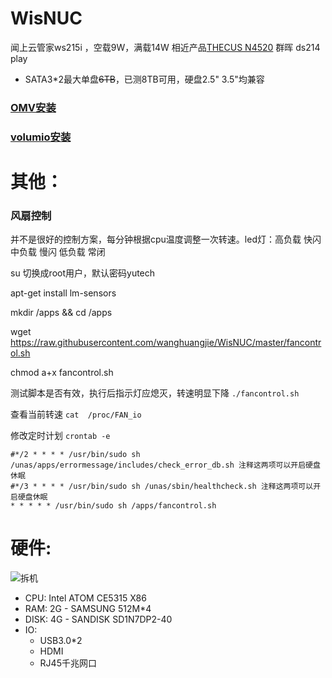 # WisNUC
闻上云管家ws215i ，空载9W，满载14W
相近产品[THECUS N4520](http://www.thecus.com/product.php?PROD_ID=86)
       群晖 ds214 play

  * SATA3*2最大单盘~~6TB~~，已测8TB可用，硬盘2.5" 3.5"均兼容

### [OMV安装](https://openmediavault.readthedocs.io/en/latest/installation/on_debian.html)

### [volumio安装](https://github.com/wanghuangjie/WisNUC/blob/master/howtodockervolumio.md)

# 其他：

### 风扇控制 
并不是很好的控制方案，每分钟根据cpu温度调整一次转速。led灯：高负载 快闪 中负载 慢闪  低负载 常闭

su 切换成root用户，默认密码yutech

apt-get install lm-sensors

mkdir /apps && cd /apps

wget https://raw.githubusercontent.com/wanghuangjie/WisNUC/master/fancontrol.sh

chmod a+x fancontrol.sh

测试脚本是否有效，执行后指示灯应熄灭，转速明显下降  ```./fancontrol.sh ```

查看当前转速  ```cat  /proc/FAN_io```

修改定时计划 ```crontab -e ``` 

```
#*/2 * * * * /usr/bin/sudo sh /unas/apps/errormessage/includes/check_error_db.sh 注释这两项可以开启硬盘休眠
#*/3 * * * * /usr/bin/sudo sh /unas/sbin/healthcheck.sh 注释这两项可以开启硬盘休眠
* * * * * /usr/bin/sudo sh /apps/fancontrol.sh
```





# 硬件:
![拆机](https://am.zdmimg.com/201604/05/5703a8469d1e6.jpg_e600.jpg)
* CPU: Intel ATOM CE5315 X86
* RAM: 2G - SAMSUNG 512M*4
* DISK: 4G - SANDISK SD1N7DP2-40
* IO: 
  * USB3.0*2 
  * HDMI
  * RJ45千兆网口
